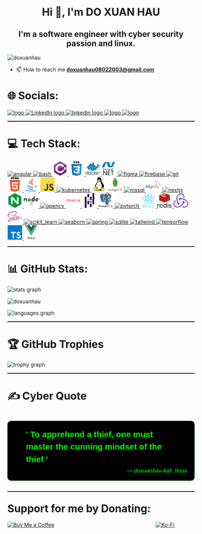 <h1 align="center">Hi 👋, I'm DO XUAN HAU</h1>
<h2 align="center">I'm a software engineer with cyber security passion and linux.</h2>

<p align="left" > <img src="https://komarev.com/ghpvc/?username=doxuanhau&label=Profile%20views&color=0e75b6&style=flat" alt="doxuanhau" /> </p>

- 📫 How to reach me **doxuanhau08022003@gmail.com**

<h1 align="left">🌐 Socials:</h1>
<p align="left">
<div align="left">
  <!-- instagram -->
  <a  href="https://www.instagram.com/xuanhau_"> 
  <img src="https://img.shields.io/badge/Instagram-%23E4405F.svg?logo=Instagram&amp;logoColor=white" height="25" alt=" logo"  />
   <a/>
  
  <!-- Linkedin -->
  <a href="https://www.linkedin.com/in/doxuanhau">
  <img src="https://img.shields.io/badge/LinkedIn-%230A66C2.svg?logo=LinkedIn&amp;logoColor=white" height="25" alt="LinkedIn logo" height="25" alt=" logo"  />
   <a/>
  <!-- facebook -->
 <a href="https://www.facebook.com/xuan.hau.997065">
 <img src="https://img.shields.io/badge/Facebook-%231877F2.svg?logo=Facebook&logoColor=white" height="25" alt="linkedin logo"  />
  <a/>
 <!-- youtube -->
 <a href="https://www.youtube.com/@xuanhau_7">
 <img src="https://img.shields.io/badge/YouTube-%23FF0000.svg?logo=YouTube&logoColor=white" height="25" alt=" logo"  />
  <a/>
  <!-- tiktok -->
  <a href="">
   <img src="https://img.shields.io/badge/TikTok-%23000000.svg?logo=TikTok&logoColor=white" height="25" alt=" logo"  />
  <a/>

</div>
<hr style="height:2px;"/>
<h1 align="left">💻 Tech Stack: </h1>
<p align="left"> <a href="https://angular.io" target="_blank" rel="noreferrer"> <img src="https://angular.io/assets/images/logos/angular/angular.svg" alt="angular" width="40" height="40"/> </a> <a href="https://www.gnu.org/software/bash/" target="_blank" rel="noreferrer"> <img src="https://www.vectorlogo.zone/logos/gnu_bash/gnu_bash-icon.svg" alt="bash" width="40" height="40"/> </a> <a href="https://www.w3schools.com/cs/" target="_blank" rel="noreferrer"> <img src="https://raw.githubusercontent.com/devicons/devicon/master/icons/csharp/csharp-original.svg" alt="csharp" width="40" height="40"/> </a> <a href="https://www.w3schools.com/css/" target="_blank" rel="noreferrer"> <img src="https://raw.githubusercontent.com/devicons/devicon/master/icons/css3/css3-original-wordmark.svg" alt="css3" width="40" height="40"/> </a> <a href="https://www.docker.com/" target="_blank" rel="noreferrer"> <img src="https://raw.githubusercontent.com/devicons/devicon/master/icons/docker/docker-original-wordmark.svg" alt="docker" width="40" height="40"/> </a> <a href="https://dotnet.microsoft.com/" target="_blank" rel="noreferrer"> <img src="https://raw.githubusercontent.com/devicons/devicon/master/icons/dot-net/dot-net-original-wordmark.svg" alt="dotnet" width="40" height="40"/> </a> <a href="https://www.figma.com/" target="_blank" rel="noreferrer"> <img src="https://www.vectorlogo.zone/logos/figma/figma-icon.svg" alt="figma" width="40" height="40"/> </a> <a href="https://firebase.google.com/" target="_blank" rel="noreferrer"> <img src="https://www.vectorlogo.zone/logos/firebase/firebase-icon.svg" alt="firebase" width="40" height="40"/> </a> <a href="https://git-scm.com/" target="_blank" rel="noreferrer"> <img src="https://www.vectorlogo.zone/logos/git-scm/git-scm-icon.svg" alt="git" width="40" height="40"/> </a> <a href="https://www.w3.org/html/" target="_blank" rel="noreferrer"> <img src="https://raw.githubusercontent.com/devicons/devicon/master/icons/html5/html5-original-wordmark.svg" alt="html5" width="40" height="40"/> </a> <a href="https://www.java.com" target="_blank" rel="noreferrer"> <img src="https://raw.githubusercontent.com/devicons/devicon/master/icons/java/java-original.svg" alt="java" width="40" height="40"/> </a> <a href="https://developer.mozilla.org/en-US/docs/Web/JavaScript" target="_blank" rel="noreferrer"> <img src="https://raw.githubusercontent.com/devicons/devicon/master/icons/javascript/javascript-original.svg" alt="javascript" width="40" height="40"/> </a> <a href="https://kubernetes.io" target="_blank" rel="noreferrer"> <img src="https://www.vectorlogo.zone/logos/kubernetes/kubernetes-icon.svg" alt="kubernetes" width="40" height="40"/> </a> <a href="https://www.linux.org/" target="_blank" rel="noreferrer"> <img src="https://raw.githubusercontent.com/devicons/devicon/master/icons/linux/linux-original.svg" alt="linux" width="40" height="40"/> </a> <a href="https://www.mongodb.com/" target="_blank" rel="noreferrer"> <img src="https://raw.githubusercontent.com/devicons/devicon/master/icons/mongodb/mongodb-original-wordmark.svg" alt="mongodb" width="40" height="40"/> </a> <a href="https://www.microsoft.com/en-us/sql-server" target="_blank" rel="noreferrer"> <img src="https://www.svgrepo.com/show/303229/microsoft-sql-server-logo.svg" alt="mssql" width="40" height="40"/> </a> <a href="https://www.mysql.com/" target="_blank" rel="noreferrer"> <img src="https://raw.githubusercontent.com/devicons/devicon/master/icons/mysql/mysql-original-wordmark.svg" alt="mysql" width="40" height="40"/> </a> <a href="https://nextjs.org/" target="_blank" rel="noreferrer"> <img src="https://cdn.worldvectorlogo.com/logos/nextjs-2.svg" alt="nextjs" width="40" height="40"/> </a> <a href="https://www.nginx.com" target="_blank" rel="noreferrer"> <img src="https://raw.githubusercontent.com/devicons/devicon/master/icons/nginx/nginx-original.svg" alt="nginx" width="40" height="40"/> </a> <a href="https://nodejs.org" target="_blank" rel="noreferrer"> <img src="https://raw.githubusercontent.com/devicons/devicon/master/icons/nodejs/nodejs-original-wordmark.svg" alt="nodejs" width="40" height="40"/> </a> <a href="https://opencv.org/" target="_blank" rel="noreferrer"> <img src="https://www.vectorlogo.zone/logos/opencv/opencv-icon.svg" alt="opencv" width="40" height="40"/> </a> <a href="https://www.oracle.com/" target="_blank" rel="noreferrer"> <img src="https://raw.githubusercontent.com/devicons/devicon/master/icons/oracle/oracle-original.svg" alt="oracle" width="40" height="40"/> </a> <a href="https://pandas.pydata.org/" target="_blank" rel="noreferrer"> <img src="https://raw.githubusercontent.com/devicons/devicon/2ae2a900d2f041da66e950e4d48052658d850630/icons/pandas/pandas-original.svg" alt="pandas" width="40" height="40"/> </a> <a href="https://www.postgresql.org" target="_blank" rel="noreferrer"> <img src="https://raw.githubusercontent.com/devicons/devicon/master/icons/postgresql/postgresql-original-wordmark.svg" alt="postgresql" width="40" height="40"/> </a> <a href="https://pytorch.org/" target="_blank" rel="noreferrer"> <img src="https://www.vectorlogo.zone/logos/pytorch/pytorch-icon.svg" alt="pytorch" width="40" height="40"/> </a> <a href="https://reactjs.org/" target="_blank" rel="noreferrer"> <img src="https://raw.githubusercontent.com/devicons/devicon/master/icons/react/react-original-wordmark.svg" alt="react" width="40" height="40"/> </a> <a href="https://redis.io" target="_blank" rel="noreferrer"> <img src="https://raw.githubusercontent.com/devicons/devicon/master/icons/redis/redis-original-wordmark.svg" alt="redis" width="40" height="40"/> </a> <a href="https://redux.js.org" target="_blank" rel="noreferrer"> <img src="https://raw.githubusercontent.com/devicons/devicon/master/icons/redux/redux-original.svg" alt="redux" width="40" height="40"/> </a> <a href="https://sass-lang.com" target="_blank" rel="noreferrer"> <img src="https://raw.githubusercontent.com/devicons/devicon/master/icons/sass/sass-original.svg" alt="sass" width="40" height="40"/> </a> <a href="https://scikit-learn.org/" target="_blank" rel="noreferrer"> <img src="https://upload.wikimedia.org/wikipedia/commons/0/05/Scikit_learn_logo_small.svg" alt="scikit_learn" width="40" height="40"/> </a> <a href="https://seaborn.pydata.org/" target="_blank" rel="noreferrer"> <img src="https://seaborn.pydata.org/_images/logo-mark-lightbg.svg" alt="seaborn" width="40" height="40"/> </a> <a href="https://spring.io/" target="_blank" rel="noreferrer"> <img src="https://www.vectorlogo.zone/logos/springio/springio-icon.svg" alt="spring" width="40" height="40"/> </a> <a href="https://www.sqlite.org/" target="_blank" rel="noreferrer"> <img src="https://www.vectorlogo.zone/logos/sqlite/sqlite-icon.svg" alt="sqlite" width="40" height="40"/> </a> <a href="https://tailwindcss.com/" target="_blank" rel="noreferrer"> <img src="https://www.vectorlogo.zone/logos/tailwindcss/tailwindcss-icon.svg" alt="tailwind" width="40" height="40"/> </a> <a href="https://www.tensorflow.org" target="_blank" rel="noreferrer"> <img src="https://www.vectorlogo.zone/logos/tensorflow/tensorflow-icon.svg" alt="tensorflow" width="40" height="40"/> </a> <a href="https://www.typescriptlang.org/" target="_blank" rel="noreferrer"> <img src="https://raw.githubusercontent.com/devicons/devicon/master/icons/typescript/typescript-original.svg" alt="typescript" width="40" height="40"/> </a> <a href="https://vuejs.org/" target="_blank" rel="noreferrer"> <img src="https://raw.githubusercontent.com/devicons/devicon/master/icons/vuejs/vuejs-original-wordmark.svg" alt="vuejs" width="40" height="40"/> </a> </p>
<hr style="height:2px;"/>

<div align="left">
<h1 >📊 GitHub Stats:</h1>

<p>
<img src="https://github-readme-stats.vercel.app/api?username=DOXUANHAU&hide_rank=false&show_icons=true&include_all_commits=true&count_private=true&disable_animations=false&theme=dracula&locale=en&hide_border=false"  alt="stats graph" alt="doxuanhau" /><p/>

<p><img align="center" src="https://github-readme-streak-stats.herokuapp.com/?user=DOXUANHAU&theme=dracula&disable_animations=false" alt="doxuanhau" /></p>


<img src="https://github-readme-stats.vercel.app/api/top-langs?username=DOXUANHAU&locale=en&layout=compact&card_width=320&langs_count=5&theme=dracula&hide_border=false"  alt="languages graph"  />

</div>


<hr style="height:2px"/>
<div align="left">
  <h1>🏆 GitHub Trophies</h1>
  <p>
    <img 
      src="https://github-profile-trophy.vercel.app?username=DOXUANHAU&theme=dracula&column=-1&row=1&margin-w=8&margin-h=8&no-bg=false&no-frame=false&order=4" 
      alt="trophy graph" 
    />
  </p>
</div>

<hr style="height:2px"/>


<h1>✍️  Cyber Quote<h1/>
<div style="background-color: #000000; color: #00ff00; padding: 20px; border-radius: 10px; max-width: 700px; position: relative; font-family: Arial, sans-serif; box-shadow: 0 4px 8px rgba(0, 255, 0, 0.2); margin-bottom: 0;">
  <p style="font-size: 0.8em; line-height: 1.5; margin: 0 0 20px 0; position: relative; padding: 0 30px;">
    ' To apprehend a thief, one must master the cunning mindset of the thief '
  </p>
  <p style="position: absolute; bottom: 5px; right: 20px; font-size: 0.5em; font-style: italic; opacity: 0.8;">— doxuanhau-kali_linux</p>
</div>


<hr style="height: 2px ">

<h1 align="left" style="margin-top: 5px;">Support for me by Donating:</h1>
<div style="display: flex; justify-content: space-between; align-items: center; width: 450px;">
  <a href="https://www.buymeacoffee.com/doxuanhau">
    <img src="https://cdn.buymeacoffee.com/buttons/v2/default-yellow.png" height="50" width="210" alt="Buy Me a Coffee" />
  </a>
  <a href="https://ko-fi.com/doxuanhau">
    <img src="https://cdn.ko-fi.com/cdn/kofi3.png?v=3" height="50" width="210" alt="Ko-Fi" />
  </a>
</div>


